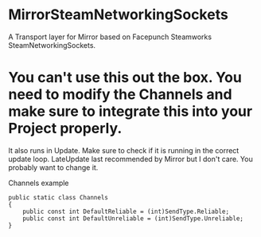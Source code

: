 # MirrorSteamNetworkingSockets
A Transport layer for Mirror based on Facepunch Steamworks SteamNetworkingSockets.

# You can't use this out the box. You need to modify the Channels and make sure to integrate this into your Project properly.
It also runs in Update. Make sure to check if it is running in the correct update loop. LateUpdate last recommended by Mirror but I don't care. You probably want to change it.

Channels example

    public static class Channels
    {
        public const int DefaultReliable = (int)SendType.Reliable;
        public const int DefaultUnreliable = (int)SendType.Unreliable;
    }
